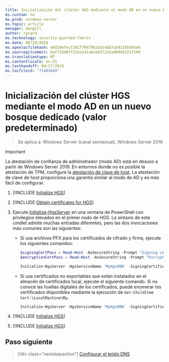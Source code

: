 ```yaml
---
title: Inicialización del clúster HGS mediante el modo AD en un nuevo bosque dedicado (valor predeterminado)
ms.custom: na
ms.prod: windows-server
ms.topic: article
manager: dongill
author: rpsqrd
ms.technology: security-guarded-fabric
ms.date: 08/29/2018
ms.openlocfilehash: 4dd10efecf391f7087962e514db7a59135bd93e8
ms.sourcegitcommit: 6aff3d88ff22ea141a6ea6572a5ad8dd6321f199
ms.translationtype: MT
ms.contentlocale: es-ES
ms.lasthandoff: 09/27/2019
ms.locfileid: "71403649"
---
```

# <a name="initialize-the-hgs-cluster-using-ad-mode-in-a-new-dedicated-forest-default"></a>Inicialización del clúster HGS mediante el modo AD en un nuevo bosque dedicado (valor predeterminado)

>Se aplica a: Windows Server (canal semianual), Windows Server 2016

>[!IMPORTANT]
>La atestación de confianza de administrador (modo AD) está en desuso a partir de Windows Server 2019. En entornos donde no es posible la atestación de TPM, configure la [atestación de clave de host](guarded-fabric-initialize-hgs-key-mode-default.md). La atestación de clave de host proporciona una garantía similar al modo de AD y es más fácil de configurar. 

1.  [!INCLUDE [Initialize HGS](../../../includes/guarded-fabric-initialize-hgs-default-step-one.md)] 
2.  [!INCLUDE [Obtain certificates for HGS](../../../includes/guarded-fabric-initialize-hgs-default-step-two.md)]

3.  Ejecute [Initialize-HgsServer](https://technet.microsoft.com/library/mt652185.aspx) en una ventana de PowerShell con privilegios elevados en el primer nodo de HGS. La sintaxis de este cmdlet admite muchas entradas diferentes, pero las dos invocaciones más comunes son las siguientes:

    -   Si usa archivos PFX para los certificados de cifrado y firma, ejecute los siguientes comandos:

        ```powershell
        $signingCertPass = Read-Host -AsSecureString -Prompt "Signing certificate password"
        $encryptionCertPass = Read-Host -AsSecureString -Prompt "Encryption certificate password"

        Initialize-HgsServer -HgsServiceName 'MyHgsDNN' -SigningCertificatePath '.\signCert.pfx' -SigningCertificatePassword $signingCertPass -EncryptionCertificatePath '.\encCert.pfx' -EncryptionCertificatePassword $encryptionCertPass -TrustActiveDirectory
        ```

    -   Si usa certificados no exportables que están instalados en el almacén de certificados local, ejecute el siguiente comando. Si no conoce las huellas digitales de los certificados, puede enumerar los certificados disponibles mediante la ejecución de `Get-ChildItem Cert:\LocalMachine\My`.

        ```powershell
        Initialize-HgsServer -HgsServiceName 'MyHgsDNN' -SigningCertificateThumbprint '1A2B3C4D5E6F...' -EncryptionCertificateThumbprint '0F9E8D7C6B5A...' --TrustActiveDirectory
        ```

4.  [!INCLUDE [Initialize HGS](../../../includes/guarded-fabric-initialize-hgs-default-step-four.md)]  

5.  [!INCLUDE [Initialize HGS](../../../includes/guarded-fabric-initialize-hgs-default-step-five.md)]

## <a name="next-step"></a>Paso siguiente

> [!div class="nextstepaction"]
> [Configurar el tejido DNS](guarded-fabric-configuring-fabric-dns-ad.md)